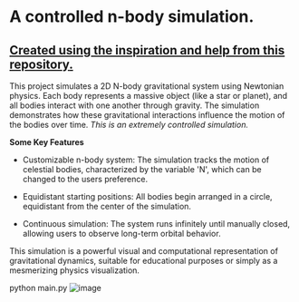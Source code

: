 # A controlled n-body simulation.
## <ins>Created using the inspiration and help from [this repository](https://github.com/pmocz/nbody-python/tree/master).</ins>

This project simulates a 2D N-body gravitational system using Newtonian physics. Each body represents a massive object (like a star or planet), and all bodies interact with one another through gravity. 
The simulation demonstrates how these gravitational interactions influence the motion of the bodies over time. *This is an extremely controlled simulation.*

**Some Key Features**
- Customizable n-body system:
  The simulation tracks the motion of celestial bodies, characterized by the variable 'N', which can be changed to the users preference.

- Equidistant starting positions:
  All bodies begin arranged in a circle, equidistant from the center of the simulation.

- Continuous simulation:
  The system runs infinitely until manually closed, allowing users to observe long-term orbital behavior.

This simulation is a powerful visual and computational representation of gravitational dynamics, suitable for educational purposes or simply as a mesmerizing physics visualization.

python main.py
![image](https://github.com/user-attachments/assets/40c9d2bf-3dad-470a-829e-3e8a9193fcad)



